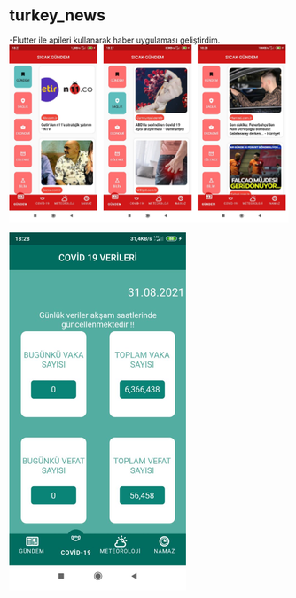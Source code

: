 # turkey_news

-Flutter ile apileri kullanarak haber uygulaması geliştirdim.
![alt text](https://github.com/mustafa01-crypto/yildiz-haber/blob/yildiz_haber/assets/github/gundem.png?raw=true)


![alt text](https://github.com/mustafa01-crypto/yildiz-haber/blob/yildiz_haber/assets/github/covid.png?raw=true)
